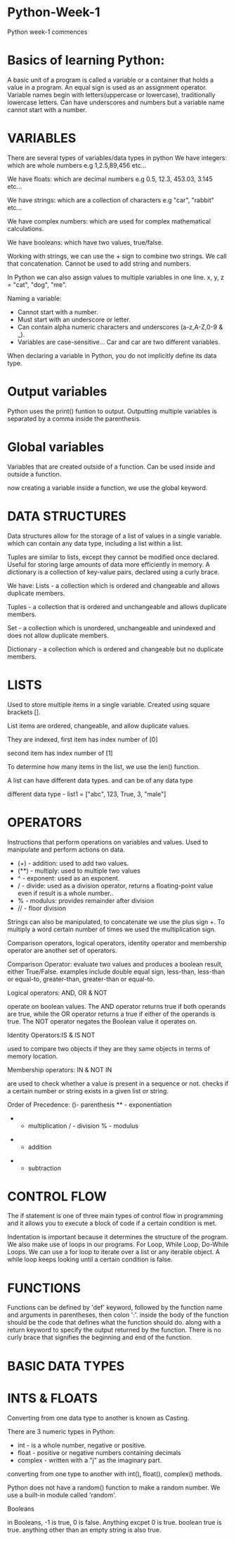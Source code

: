 # Python-Week-1
Python week-1 commences

# Basics of learning Python:
A basic unit of a program is called a variable or a container that holds a value in a program.
An equal sign is used as an assignment operator.
Variable names begin with letters(uppercase or lowercase), traditionally lowercase letters. Can have underscores and numbers but a variable name cannot start with a number.

# VARIABLES

There are several types of variables/data types in python
We have integers: which are whole numbers e.g 1,2.5,89,456 etc...

We have floats: which are decimal numbers e.g 0.5, 12.3, 453.03, 3.145 etc...

We have strings: which are a collection of characters e.g "car", "rabbit" etc...

We have complex numbers: which are used for complex mathematical calculations.

We have booleans: which have two values, true/false.

Working with strings, we can use the + sign to combine two strings. We call that concatenation.
Cannot be used to add string and numbers.

In Python we can also assign values to multiple variables in one line. x, y, z = "cat", "dog", "me".

Naming a variable:

* Cannot start with a number.
* Must start with an underscore or letter.
* Can contain alpha numeric characters and underscores (a-z,A-Z,0-9 & _).
* Variables are case-sensitive... Car and car are two different variables.

When declaring a variable in Python, you do not implicitly define its data type.


# Output variables
Python uses the print() funtion to output. Outputting multiple variables is separated by a comma inside the parenthesis.

# Global variables
Variables that are created outside of a function. Can be used inside and outside a function.

now creating a variable inside a function, we use the global keyword.


# DATA STRUCTURES
Data structures allow for the storage of a list of values in a single variable. which can contain any data type, including a list within a list.

Tuples are similar to lists, except they cannot be modified once declared.
Useful for storing large amounts of data more efficiently in memory.
A dictionary is a collection of key-value pairs, declared using a curly brace.

We have:
Lists - a collection which is ordered and changeable and allows duplicate members.

Tuples - a collection that is ordered and unchangeable and allows duplicate members.

Set - a collection which is unordered, unchangeable and unindexed and does not allow duplicate members.

Dictionary - a collection which is ordered and changeable but no duplicate members.

# LISTS
Used to store multiple items in a single variable.
Created using square brackets [].

List items are ordered, changeable, and allow duplicate values.

They are indexed, first item has index number of [0]

second item has index number of [1]

To determine how many items in the list, we use the len() function.

A list can have different data types. and can be of any data type

different data type - list1 = ["abc", 123, True, 3, "male"]

# OPERATORS
Instructions that perform operations on variables and values. Used to manipulate and perform actions on data.

* (+) - addition: used to add two values.
* (**) - multiply: used to multiple two values
* ^ - exponent: used as an exponent.
* / - divide: used as a division operator, returns a floating-point value even if result is a whole number..
* % - modulus: provides remainder after division
* // - floor division

Strings can also be manipulated, to concatenate we use the plus sign +.
To multiply a word certain number of times we used the multiplication sign.

Comparison operators, logical operators, identity operator and membership operator are another set of operators.

Comparison Operator: evaluate two values and produces a boolean result, either True/False. examples include double equal sign, less-than, less-than or equal-to, greater-than, greater-than or equal-to.

Logical operators: AND, OR & NOT 

operate on boolean values. The AND operator returns true if both operands are true, while the OR operator returns a true if either of the operands is true. The NOT operator negates the Boolean value it operates on.

Identity Operators:IS & IS NOT

used to compare two objects if they are they same objects in terms of memory location.


Membership operators: IN & NOT IN 

are used to check whether a value is present in a sequence or not. checks if a certain number or string exists in a given list or string.

Order of Precedence:
()- parenthesis
** - exponentiation
* - multiplication
/ - division
% - modulus
+ - addition
- - subtraction

# CONTROL FLOW
The if statement is one of three main types of control flow in programming and it allows you to execute a block of code if a certain condition is met.

Indentation is important because it determines the structure of the program. We also make use of loops in our programs. For Loop, While Loop, Do-While Loops.
We can use a for loop to iterate over a list or any iterable object.
A while loop keeps looking until a certain condition is false.

# FUNCTIONS

Functions can be defined by 'def' keyword, followed by the function name and arguments in parentheses, then colon ':'. inside the body of the function should be the code that defines what the function should do. along with a return keyword  to specify the output returned by the function. There is no curly brace that signifies the beginning and end of the function.

# BASIC DATA TYPES

# INTS & FLOATS

Converting from one data type to another is known as Casting.

There are 3 numeric types in Python:
* int - is a whole number, negative or positive.
* float - positive or negative numbers containing decimals
* complex - written with a "j" as the imaginary part.

converting from one type to another with int(), float(), complex() methods.

Python does not have a random() function to make a random number. We use a built-in module called 'random'.

Booleans

in Booleans, -1 is true, 0 is false. Anything excpet 0 is true.
boolean true is true.
anything other than an empty string is also true.

